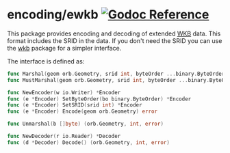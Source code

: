 # encoding/ewkb [![Godoc Reference](https://pkg.go.dev/badge/github.com/paulmach/orb)](https://pkg.go.dev/github.com/paulmach/orb/encoding/ewkb)

This package provides encoding and decoding of extended [WKB](https://en.wikipedia.org/wiki/Well-known_text_representation_of_geometry#Format_variations)
data. This format includes the SRID in the data. If you don't need the SRID you can use the
[wkb](../wkb) package for a simpler interface.

The interface is defined as:

```go
func Marshal(geom orb.Geometry, srid int, byteOrder ...binary.ByteOrder) ([]byte, error)
func MustMarshal(geom orb.Geometry, srid int, byteOrder ...binary.ByteOrder) []byte

func NewEncoder(w io.Writer) *Encoder
func (e *Encoder) SetByteOrder(bo binary.ByteOrder) *Encoder
func (e *Encoder) SetSRID(srid int) *Encoder
func (e *Encoder) Encode(geom orb.Geometry) error

func Unmarshal(b []byte) (orb.Geometry, int, error)

func NewDecoder(r io.Reader) *Decoder
func (d *Decoder) Decode() (orb.Geometry, int, error)
```
